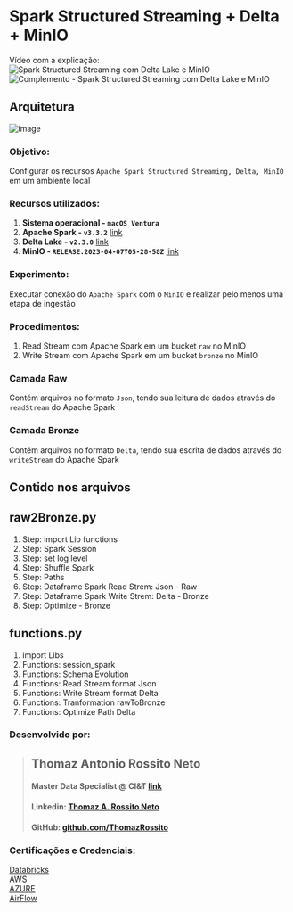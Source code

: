 # Spark Structured Streaming + Delta + MinIO

Vídeo com a explicação: <br>
![Spark Structured Streaming com Delta Lake e MinIO](https://www.youtube.com/watch?v=pD0E13fadfw)
![Complemento - Spark Structured Streaming com Delta Lake e MinIO](https://www.youtube.com/watch?v=yHck_j6rJsY)


## Arquitetura 

![image](https://tarn-cert.s3.amazonaws.com/desafio/sparkStream_Delta_MinIO.png)

### Objetivo:
Configurar os recursos `Apache Spark Structured Streaming, Delta, MinIO` em um ambiente local

### Recursos utilizados:
1. **Sistema operacional - `macOS Ventura`**
2. **Apache Spark - `v3.3.2`** [link](https://spark.apache.org/downloads.html)
3. **Delta Lake - `v2.3.0`** [link](https://delta.io/)
4. **MinIO - `RELEASE.2023-04-07T05-28-58Z`** [link](https://min.io/)

### Experimento:
Executar conexão do `Apache Spark` com o `MinIO` e realizar pelo menos uma etapa de ingestão

### Procedimentos:
1. Read Stream com Apache Spark em um bucket `raw` no MinIO 
2. Write Stream com Apache Spark em um bucket `bronze` no MinIO

### Camada Raw
Contém arquivos no formato `Json`, tendo sua leitura de dados através do `readStream` do Apache Spark

### Camada Bronze
Contém arquivos no formato `Delta`,  tendo sua escrita de dados através do `writeStream` do Apache Spark


## Contido nos arquivos 

## raw2Bronze.py

1. Step: import Lib functions
2. Step: Spark Session
3. Step: set log level
4. Step: Shuffle Spark
5. Step: Paths
6. Step: Dataframe Spark Read Strem: Json - Raw
7. Step: Dataframe Spark Write Strem: Delta - Bronze
8. Step: Optimize - Bronze


## functions.py

1. import Libs
2. Functions: session_spark
3. Functions: Schema Evolution
4. Functions: Read Stream format Json
5. Functions: Write Stream format Delta
6. Functions: Tranformation rawToBronze
7. Functions: Optimize Path Delta



### Desenvolvido por:

> ## Thomaz Antonio Rossito Neto 
> #### **Master Data Specialist @ CI&T** [link](https://ciandt.com/br/) </code> 
> #### **Linkedin:** <a href="https://www.linkedin.com/in/thomaz-antonio-rossito-neto/"> Thomaz A. Rossito Neto </a> </code>
> #### **GitHub:** <a href="https://github.com/ThomazRossito"> github.com/ThomazRossito </a> </code>


### Certificações e Credenciais:

[Databricks](https://credentials.databricks.com/profile/thomazantoniorossitoneto39867/wallet#gs.in4ak9) <br>
[AWS](https://www.credly.com/users/thomaz-antonio-rossito-neto/badges) <br>
[AZURE](https://www.credly.com/users/thomaz-antonio-rossito-neto/badges) <br>
[AirFlow](https://www.credly.com/users/thomaz-antonio-rossito-neto/badges) <br>